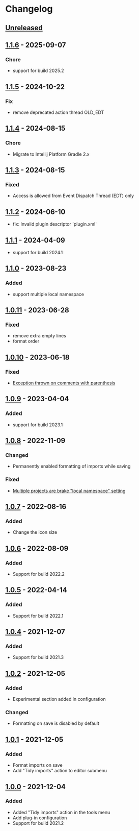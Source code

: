 # Changelog

## [Unreleased]

## [1.1.6] - 2025-09-07

### Chore

- support for build 2025.2

## [1.1.5] - 2024-10-22

### Fix

- remove deprecated action thread OLD_EDT

## [1.1.4] - 2024-08-15

### Chore

- Migrate to Intellij Platform Gradle 2.x

## [1.1.3] - 2024-08-15

### Fixed

- Access is allowed from Event Dispatch Thread (EDT) only

## [1.1.2] - 2024-06-10

- fix: Invalid plugin descriptor 'plugin.xml'

## [1.1.1] - 2024-04-09

- support for build 2024.1

## [1.1.0] - 2023-08-23

### Added

- support multiple local namespace

## [1.0.11] - 2023-06-28

### Fixed

- remove extra empty lines
- format order

## [1.0.10] - 2023-06-18

### Fixed

- [Exception thrown on comments with parenthesis](https://github.com/wendrowycz/go-imports-tidy/issues/9)

## [1.0.9] - 2023-04-04

### Added

- support for build 2023.1

## [1.0.8] - 2022-11-09

### Changed

- Permanently enabled formatting of imports while saving

### Fixed

- [Multiple projects are brake "local namespace" setting](https://github.com/wendrowycz/go-imports-tidy/issues/4)

## [1.0.7] - 2022-08-16

### Added

- Change the icon size

## [1.0.6] - 2022-08-09

### Added

- Support for build 2022.2

## [1.0.5] - 2022-04-14

### Added

- Support for build 2022.1

## [1.0.4] - 2021-12-07

### Added

- Support for build 2021.3

## [1.0.2] - 2021-12-05

### Added

- Experimental section added in configuration

### Changed

- Formatting on save is disabled by default

## [1.0.1] - 2021-12-05

### Added

- Format imports on save
- Add "Tidy imports" action to editor submenu

## [1.0.0] - 2021-12-04

### Added

- Added "Tidy imports" action in the tools menu
- Add plug-in configuration
- Support for build 2021.2

[Unreleased]: https://github.com/wendrowycz/go-imports-tidy/compare/v1.1.6...HEAD
[1.1.6]: https://github.com/wendrowycz/go-imports-tidy/compare/v1.1.5...v1.1.6
[1.1.5]: https://github.com/wendrowycz/go-imports-tidy/compare/v1.1.4...v1.1.5
[1.1.4]: https://github.com/wendrowycz/go-imports-tidy/compare/v1.1.3...v1.1.4
[1.1.3]: https://github.com/wendrowycz/go-imports-tidy/compare/v1.1.2...v1.1.3
[1.1.2]: https://github.com/wendrowycz/go-imports-tidy/compare/v1.1.1...v1.1.2
[1.1.1]: https://github.com/wendrowycz/go-imports-tidy/compare/v1.1.0...v1.1.1
[1.1.0]: https://github.com/wendrowycz/go-imports-tidy/compare/v1.0.11...v1.1.0
[1.0.11]: https://github.com/wendrowycz/go-imports-tidy/compare/v1.0.10...v1.0.11
[1.0.10]: https://github.com/wendrowycz/go-imports-tidy/compare/v1.0.9...v1.0.10
[1.0.9]: https://github.com/wendrowycz/go-imports-tidy/compare/v1.0.8...v1.0.9
[1.0.8]: https://github.com/wendrowycz/go-imports-tidy/compare/v1.0.7...v1.0.8
[1.0.7]: https://github.com/wendrowycz/go-imports-tidy/compare/v1.0.6...v1.0.7
[1.0.6]: https://github.com/wendrowycz/go-imports-tidy/compare/v1.0.5...v1.0.6
[1.0.5]: https://github.com/wendrowycz/go-imports-tidy/compare/v1.0.4...v1.0.5
[1.0.4]: https://github.com/wendrowycz/go-imports-tidy/compare/v1.0.2...v1.0.4
[1.0.2]: https://github.com/wendrowycz/go-imports-tidy/compare/v1.0.1...v1.0.2
[1.0.1]: https://github.com/wendrowycz/go-imports-tidy/compare/v1.0.0...v1.0.1
[1.0.0]: https://github.com/wendrowycz/go-imports-tidy/commits/v1.0.0
[//]: #
